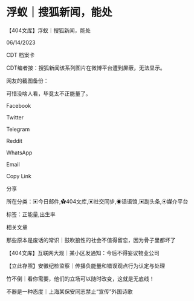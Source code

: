 # 浮蚁｜搜狐新闻，能处

【404文库】浮蚁｜搜狐新闻，能处

06/14/2023

CDT 档案卡













CDT编者按：搜狐新闻该系列图片在微博平台遭到屏蔽，无法显示。

网友的截图备份：

















可惜没啥人看，毕竟太不正能量了。

Facebook

Twitter

Telegram

Reddit

WhatsApp

Email

Copy Link

分享

所在分类：▣今日邮件,✿404文库,▣社交同步,◉话语馆,▣副头条,⦿媒介平台

标签：正能量,出生率

相关文章

那些原本是废话的常识｜鼓吹狼性的社会不值得留恋，因为骨子里都坏了

【404文库】互联网大观｜某小区发通知：今后不得妄议物业公司

【立此存照】安徽纪检监察｜传播负能量和错误观点行为认定与处理

竹不倒｜看你需要，他们的立场可以随时改变，这就是无底线！

不器是一种态度｜上海某保安同志禁止“宣传”外国诗歌